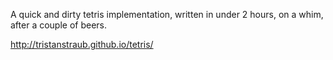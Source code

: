 A quick and dirty tetris implementation, written in under 2 hours, on a whim, after a couple of beers.

http://tristanstraub.github.io/tetris/
